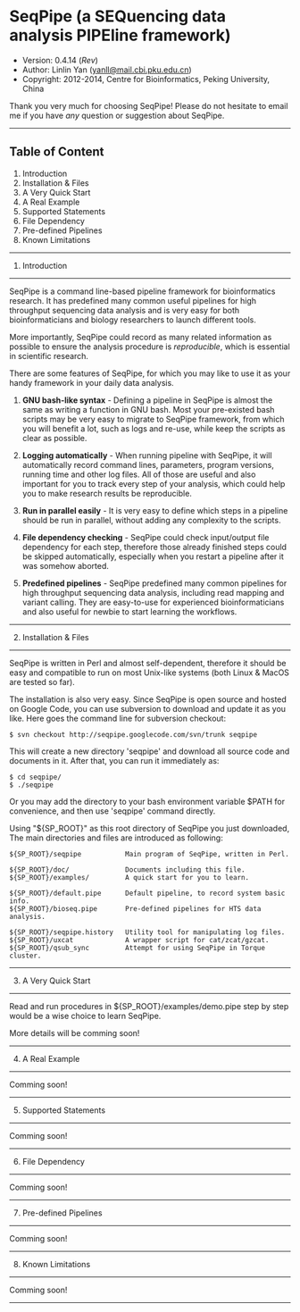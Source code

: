 SeqPipe (a SEQuencing data analysis PIPEline framework)
=======================================================

- Version: 0.4.14 ($Rev$)
- Author: Linlin Yan (yanll@mail.cbi.pku.edu.cn)
- Copyright: 2012-2014, Centre for Bioinformatics, Peking University, China

Thank you very much for choosing SeqPipe! Please do not hesitate to email me if
you have _any_ question or suggestion about SeqPipe.

---------------------------------------------------------------------------

Table of Content
----------------

1. Introduction
2. Installation & Files
3. A Very Quick Start
4. A Real Example
5. Supported Statements
6. File Dependency
7. Pre-defined Pipelines
8. Known Limitations

---------------------------------------------------------------------------

1. Introduction
---------------

SeqPipe is a command line-based pipeline framework for bioinformatics research.
It has predefined many common useful pipelines for high throughput sequencing
data analysis and is very easy for both bioinformaticians and biology
researchers to launch different tools.

More importantly, SeqPipe could record as many related information as possible
to ensure the analysis procedure is _reproducible_, which is essential in
scientific research.

There are some features of SeqPipe, for which you may like to use it as your
handy framework in your daily data analysis.

1. **GNU bash-like syntax** - Defining a pipeline in SeqPipe is almost the same
   as writing a function in GNU bash. Most your pre-existed bash scripts may be
   very easy to migrate to SeqPipe framework, from which you will benefit a
   lot, such as logs and re-use, while keep the scripts as clear as possible.

2. **Logging automatically** - When running pipeline with SeqPipe, it will
   automatically record command lines, parameters, program versions, running
   time and other log files. All of those are useful and also important for you
   to track every step of your analysis, which could help you to make research
   results be reproducible.

3. **Run in parallel easily** - It is very easy to define which steps in a
   pipeline should be run in parallel, without adding any complexity to the
   scripts.

4. **File dependency checking** - SeqPipe could check input/output file
   dependency for each step, therefore those already finished steps could be
   skipped automatically, especially when you restart a pipeline after it was
   somehow aborted.

5. **Predefined pipelines** - SeqPipe predefined many common pipelines for high
   throughput sequencing data analysis, including read mapping and variant
   calling. They are easy-to-use for experienced bioinformaticians and also
   useful for newbie to start learning the workflows.

---------------------------------------------------------------------------

2. Installation & Files
-----------------------

SeqPipe is written in Perl and almost self-dependent, therefore it should be
easy and compatible to run on most Unix-like systems (both Linux & MacOS are
tested so far).

The installation is also very easy. Since SeqPipe is open source and hosted on
Google Code, you can use subversion to download and update it as you like.
Here goes the command line for subversion checkout:

    $ svn checkout http://seqpipe.googlecode.com/svn/trunk seqpipe

This will create a new directory 'seqpipe' and download all source code and
documents in it. After that, you can run it immediately as:

    $ cd seqpipe/
    $ ./seqpipe

Or you may add the directory to your bash environment variable $PATH for
convenience, and then use 'seqpipe' command directly.

Using "${SP_ROOT}" as this root directory of SeqPipe you just downloaded, The
main directories and files are introduced as following:

    ${SP_ROOT}/seqpipe           Main program of SeqPipe, written in Perl.

    ${SP_ROOT}/doc/              Documents including this file.
    ${SP_ROOT}/examples/         A quick start for you to learn.

    ${SP_ROOT}/default.pipe      Default pipeline, to record system basic info.
    ${SP_ROOT}/bioseq.pipe       Pre-defined pipelines for HTS data analysis.

    ${SP_ROOT}/seqpipe.history   Utility tool for manipulating log files.
    ${SP_ROOT}/uxcat             A wrapper script for cat/zcat/gzcat.
    ${SP_ROOT}/qsub_sync         Attempt for using SeqPipe in Torque cluster.

---------------------------------------------------------------------------

3. A Very Quick Start
---------------------

Read and run procedures in ${SP_ROOT}/examples/demo.pipe step by step would be
a wise choice to learn SeqPipe.

More details will be comming soon!

---------------------------------------------------------------------------

4. A Real Example
-----------------

Comming soon!

---------------------------------------------------------------------------

5. Supported Statements
-----------------------

Comming soon!

---------------------------------------------------------------------------

6. File Dependency
------------------

Comming soon!

---------------------------------------------------------------------------

7. Pre-defined Pipelines
------------------------

Comming soon!

---------------------------------------------------------------------------

8. Known Limitations
--------------------

Comming soon!

---------------------------------------------------------------------------
